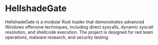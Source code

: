 # HellshadeGate
HellshadeGate is a modular Rust loader that demonstrates advanced Windows offensive techniques, including direct syscalls, dynamic syscall resolution, and shellcode execution. The project is designed for red team operations, malware research, and security testing.
